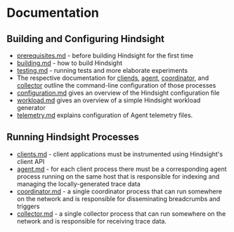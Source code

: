 # Documentation

## Building and Configuring Hindsight

* [prerequisites.md](prerequisites.md) - before building Hindsight for the first time
* [building.md](building.md) - how to build Hindsight
* [testing.md](testing.md) - running tests and more elaborate experiments
* The respective documentation for [cliends](clients.md), [agent](agent.md), [coordinator](coordinator.md), and [collector](collector.md) outline the command-line configuration of those processes
* [configuration.md](configuration.md) gives an overview of the Hindsight configuration file
* [workload.md](workload.md) gives an overview of a simple Hindsight workload generator
* [telemetry.md](telemetry.md) explains configuration of Agent telemetry files.

## Running Hindsight Processes

* [clients.md](clients.md) - client applications must be instrumented using Hindsight's client API
* [agent.md](agent.md) - for each client process there must be a corresponding agent process running on the same host that is responsible for indexing and managing the locally-generated trace data
* [coordinator.md](coordinator.md) - a single coordinator process that can run somewhere on the network and is responsible for disseminating breadcrumbs and triggers
* [collector.md](collector.md) - a single collector process that can run somewhere on the network and is responsible for receiving trace data.
